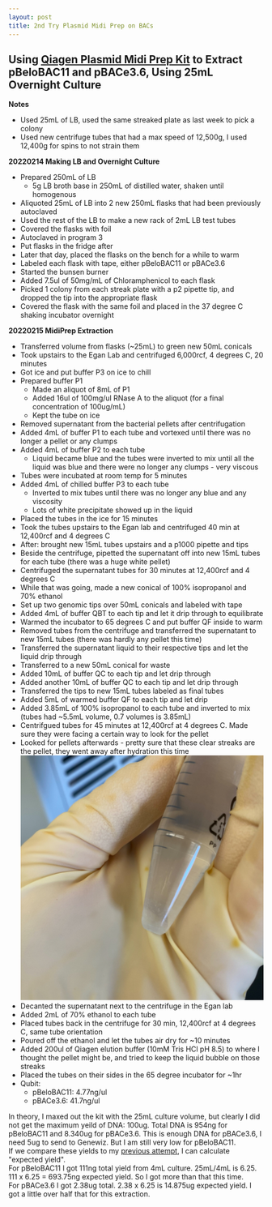 ```yaml
---
layout: post
title: 2nd Try Plasmid Midi Prep on BACs
---
```


## Using [Qiagen Plasmid Midi Prep Kit](https://www.qiagen.com/us/products/discovery-and-translational-research/dna-rna-purification/dna-purification/plasmid-dna/qiagen-plasmid-kits/) to Extract pBeloBAC11 and pBACe3.6, Using 25mL Overnight Culture

**Notes**
- Used 25mL of LB, used the same streaked plate as last week to pick a colony
- Used new centrifuge tubes that had a max speed of 12,500g, I used 12,400g for spins to not strain them

**20220214 Making LB and Overnight Culture**
- Prepared 250mL of LB
  - 5g LB broth base in 250mL of distilled water, shaken until homogenous
- Aliquoted 25mL of LB into 2 new 250mL flasks that had been previously autoclaved 
- Used the rest of the LB to make a new rack of 2mL LB test tubes
- Covered the flasks with foil
- Autoclaved in program 3
- Put flasks in the fridge after
- Later that day, placed the flasks on the bench for a while to warm
- Labeled each flask with tape, either pBeloBAC11 or pBACe3.6
- Started the bunsen burner
- Added 7.5ul of 50mg/mL of Chloramphenicol to each flask
- Picked 1 colony from each streak plate with a p2 pipette tip, and dropped the tip into the appropriate flask
- Covered the flask with the same foil and placed in the 37 degree C shaking incubator overnight

**20220215 MidiPrep Extraction**
- Transferred volume from flasks (~25mL) to green new 50mL conicals
- Took upstairs to the Egan Lab and centrifuged 6,000rcf, 4 degrees C, 20 minutes
- Got ice and put buffer P3 on ice to chill
- Prepared buffer P1
  - Made an aliquot of 8mL of P1
  - Added 16ul of 100mg/ul RNase A to the aliquot (for a final concentration of 100ug/mL)
  - Kept the tube on ice
- Removed supernatant from the bacterial pellets after centrifugation
- Added 4mL of buffer P1 to each tube and vortexed until there was no longer a pellet or any clumps
- Added 4mL of buffer P2 to each tube
  - Liquid became blue and the tubes were inverted to mix until all the liquid was blue and there were no longer any clumps - very viscous
- Tubes were incubated at room temp for 5 minutes
- Added 4mL of chilled buffer P3 to each tube
  - Inverted to mix tubes until there was no longer any blue and any viscosity
  - Lots of white precipitate showed up in the liquid
- Placed the tubes in the ice for 15 minutes
- Took the tubes upstairs to the Egan lab and centrifuged 40 min at 12,400rcf and 4 degrees C
- After: brought new 15mL tubes upstairs and a p1000 pipette and tips
- Beside the centrifuge, pipetted the supernatant off into new 15mL tubes for each tube (there was a huge white pellet)
- Centrifuged the supernatant tubes for 30 minutes at 12,400rcf and 4 degrees C
- While that was going, made a new conical of 100% isopropanol and 70% ethanol
- Set up two genomic tips over 50mL conicals and labeled with tape
- Added 4mL of buffer QBT to each tip and let it drip through to equilibrate
- Warmed the incubator to 65 degrees C and put buffer QF inside to warm
- Removed tubes from the centrifuge and transferred the supernatant to new 15mL tubes (there was hardly any pellet this time)
- Transferred the supernatant liquid to their respective tips and let the liquid drip through
- Transferred to a new 50mL conical for waste
- Added 10mL of buffer QC to each tip and let drip through
- Added another 10mL of buffer QC to each tip and let drip through
- Transferred the tips to new 15mL tubes labeled as final tubes
- Added 5mL of warmed buffer QF to each tip and let drip
- Added 3.85mL of 100% isopropanol to each tube and inverted to mix (tubes had ~5.5mL volume, 0.7 volumes is 3.85mL)
- Centrifgued tubes for 45 minutes at 12,400rcf at 4 degrees C. Made sure they were facing a certain way to look for the pellet
- Looked for pellets afterwards - pretty sure that these clear streaks are the pellet, they went away after hydration this time
![](https://raw.githubusercontent.com/meschedl/Unckless-Lab-Notebook-Maggie/master/images/20220215-bac-pellet.jpeg)
- Decanted the supernatant next to the centrifuge in the Egan lab
- Added 2mL of 70% ethanol to each tube
- Placed tubes back in the centrifuge for 30 min, 12,400rcf at 4 degrees C, same tube orientation
- Poured off the ethanol and let the tubes air dry for ~10 minutes
- Added 200ul of Qiagen elution buffer (10mM Tris HCl pH 8.5) to where I thought the pellet might be, and tried to keep the liquid bubble on those streaks
- Placed the tubes on their sides in the 65 degree incubator for ~1hr
- Qubit:
  - pBeloBAC11: 4.77ng/ul
  - pBACe3.6: 41.7ng/ul

 In theory, I maxed out the kit with the 25mL culture volume, but clearly I did not get the maximum yeild of DNA: 100ug. Total DNA is 954ng for pBeloBAC11 and 8.340ug for pBACe3.6. This is enough DNA for pBACe3.6, I need 5ug to send to Genewiz. But I am still very low for pBeloBAC11.   
 If we compare these yields to my [previous attempt](https://meschedl.github.io/Unckless-Lab-Notebook-Maggie/2022/02/09/bac-plasmid-ex-1.html), I can calculate "expected yield".  
 For pBeloBAC11 I got 111ng total yield from 4mL culture. 25mL/4mL is 6.25. 111 x 6.25 =  693.75ng expected yield. So I got more than that this time.  
 For pBACe3.6 I got 2.38ug total. 2.38 x 6.25 is 14.875ug expected yield. I got a little over half that for this extraction.  
